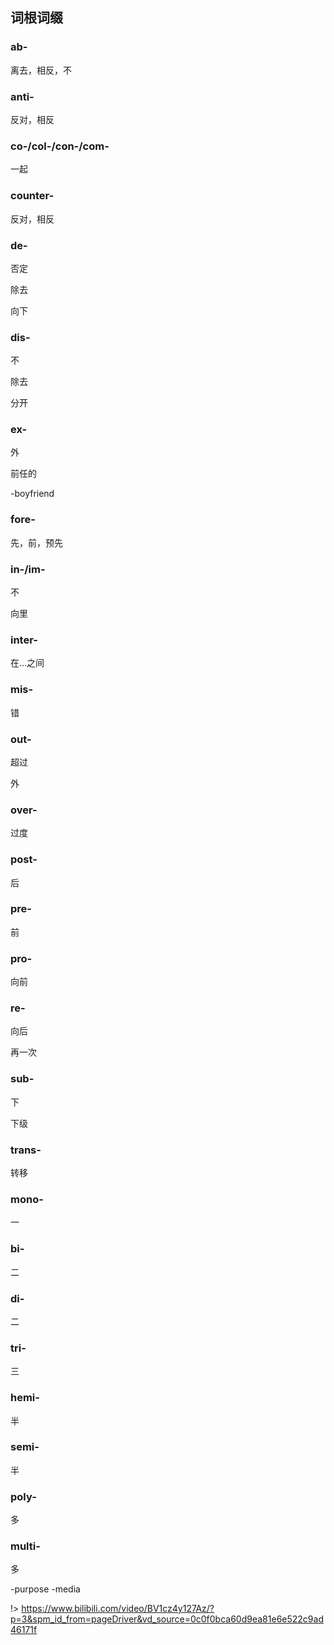 ## 词根词缀

### ab-

离去，相反，不

<a-word word="abnormal"></a-word>
<a-word word="abuse"></a-word>

### anti-

反对，相反

<a-word word="antiwar"></a-word>
<a-word word="antiaging"></a-word>
<a-word word="antiforeign"></a-word>
<a-word word="antinoise"></a-word>

### co-/col-/con-/com-

一起

<a-word word="cooperation"></a-word>
<a-word word="collaboration"></a-word>
<a-word word="contribute"></a-word>
<a-word word="communication"></a-word>

### counter-

反对，相反

<a-word word="counterattack"></a-word>
<a-word word="countereffect"></a-word>
<a-word word="countertrend"></a-word>

### de-

否定

<a-word word="denationalize"></a-word>
<a-word word="decompose"></a-word>
<a-word word="demerit"></a-word>

除去

<a-word word="deforest"></a-word>
<a-word word="decolour"></a-word>
<a-word word="decode"></a-word>

向下

<a-word word="depress"></a-word>
<a-word word="devalue"></a-word>

### dis-

不

<a-word word="disorder"></a-word>
<a-word word="disappear"></a-word>

除去

<a-word word="disforest"></a-word>
<a-word word="discolor"></a-word>

分开

<a-word word="distract"></a-word>
<a-word word="distribute"></a-word>

### ex-

外

<a-word word="export"></a-word>
<a-word word="exit"></a-word>
<a-word word="exclude"></a-word>

前任的

<a-word word="ex"></a-word>-boyfriend

### fore-

先，前，预先

<a-word word="forehead"></a-word>
<a-word word="forefather"></a-word>
<a-word word="foresee"></a-word>

### in-/im-

不

<a-word word="incorrect"></a-word>
<a-word word="incomplete"></a-word>
<a-word word="impossible"></a-word>
<a-word word="imbalance"></a-word>
<a-word word="immortal"></a-word>

向里

<a-word word="indoor"></a-word>
<a-word word="inbreathe"></a-word>
<a-word word="import"></a-word>

### inter-

在…之间

<a-word word="international"></a-word>
<a-word word="interpersonal"></a-word>

### mis-

错

<a-word word="misuse"></a-word>
<a-word word="misfortune"></a-word>
<a-word word="misunderstand"></a-word>

### out-

超过

<a-word word="outnumber"></a-word>
<a-word word="outspend"></a-word>

外

<a-word word="outdoor"></a-word>

### over-

过度

<a-word word="overpraise"></a-word>
<a-word word="overstudy"></a-word>

### post-

后

<a-word word="postwar"></a-word>
<a-word word="postpone"></a-word>
<a-word word="postgraduate"></a-word>

### pre-

前

<a-word word="prehistory"></a-word>
<a-word word="prehistoric"></a-word>
<a-word word="precondition"></a-word>

### pro-

向前

<a-word word="progress"></a-word>
<a-word word="prolong"></a-word>

### re-

向后

<a-word word="return"></a-word>
<a-word word="recall"></a-word>
<a-word word="regress"></a-word>

再一次

<a-word word="rebirth"></a-word>
<a-word word="reconsider"></a-word>

### sub-

下

<a-word word="subway"></a-word>
<a-word word="subaverage"></a-word>

下级

<a-word word="subtitle"></a-word>
<a-word word="subbranch"></a-word>

### trans-

转移

<a-word word="transform"></a-word>
<a-word word="transplant"></a-word>
<a-word word="transposition"></a-word>

### mono-

一

<a-word word="monotone"></a-word>
<a-word word="monodrama"></a-word>

### bi-

二

<a-word word="bicycle"></a-word>
<a-word word="bilateral"></a-word>

### di-

二

<a-word word="dioxide"></a-word>
<a-word word="divorce"></a-word>

### tri-

三

<a-word word="triangle"></a-word>
<a-word word="trike"></a-word>

### hemi-

半

<a-word word="hemisphere"></a-word>
<a-word word="hemicycle"></a-word>

### semi-

半

<a-word word="semifinal"></a-word>
<a-word word="semiautomatic"></a-word>

### poly-

多

<a-word word="monopoly"></a-word>
<a-word word="polytechnic"></a-word>

### multi-

多

<a-word word="multi"></a-word>-purpose
<a-word word="multi"></a-word>-media

!> https://www.bilibili.com/video/BV1cz4y127Az/?p=3&spm_id_from=pageDriver&vd_source=0c0f0bca60d9ea81e6e522c9ad46171f